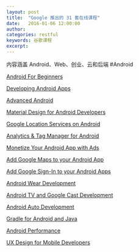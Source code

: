 ```yaml
---
layout: post
title:  "Google 推出的 31 套在线课程"
date:   2016-01-06 12:00:00
author: 
categories: restful
keywords: 谷歌课程
excerpt: 
---
```

内容涵盖 Android、Web、创业、云和后端
#Android

[Android For Beginners](https://www.udacity.com/course/android-development-for-beginners--ud837)

[Developing Android Apps](https://www.udacity.com/course/developing-android-apps--ud853)

[Advanced Android](https://www.udacity.com/course/advanced-android-app-development--ud855)

[Material Design for Android Developers](https://www.udacity.com/course/material-design-for-android-developers--ud862)

[Google Location Services on Android](https://www.udacity.com/course/google-location-services-on-android--ud876-1)

[Analytics &amp; Tag Manager for Android](https://www.udacity.com/course/google-analytics-for-android--ud876-2)

[Monetize Your Android App with Ads](https://www.udacity.com/course/app-monetization-via-display-advertising--ud876-3)

[Add Google Maps to your Android App](https://www.udacity.com/course/add-google-maps-to-your-android-app--ud876-4)

[Add Google Sign-In to your Android Apps](https://www.udacity.com/course/add-google-sign-in-to-your-android-apps--ud876-5)

[Android Wear Development](https://www.udacity.com/course/android-wear-development--ud875A)

[Android TV and Google Cast Development](https://www.udacity.com/course/android-tv-and-google-cast-development--ud875B)

[Android Auto Development](https://www.udacity.com/course/android-auto-development--ud875C)

[Gradle for Android and Java](https://www.udacity.com/course/gradle-for-android-and-java--ud867)

[Android Performance](https://www.udacity.com/course/android-performance--ud825)

[UX Design for Mobile Developers](https://www.udacity.com/course/ux-design-for-mobile-developers--ud849)
